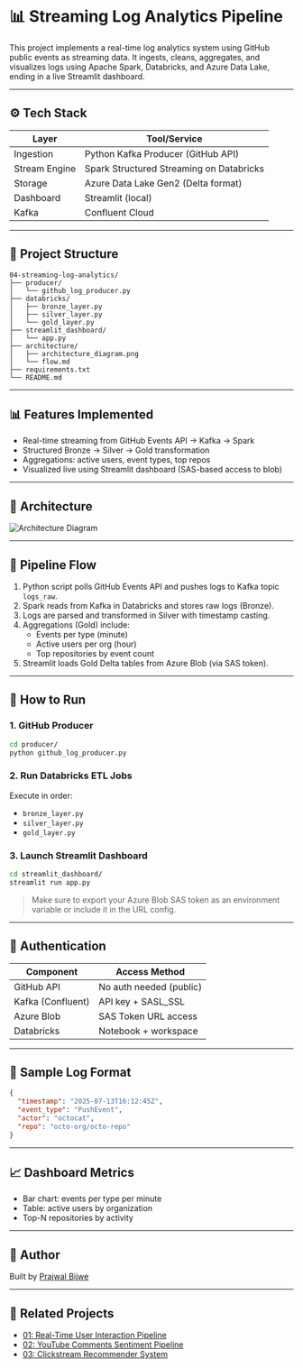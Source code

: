# 📊 Streaming Log Analytics Pipeline

This project implements a real-time log analytics system using GitHub public events as streaming data. It ingests, cleans, aggregates, and visualizes logs using Apache Spark, Databricks, and Azure Data Lake, ending in a live Streamlit dashboard.

---

## ⚙️ Tech Stack

| Layer         | Tool/Service                             |
|---------------|------------------------------------------|
| Ingestion     | Python Kafka Producer (GitHub API)       |
| Stream Engine | Spark Structured Streaming on Databricks |
| Storage       | Azure Data Lake Gen2 (Delta format)      |
| Dashboard     | Streamlit (local)                        |
| Kafka         | Confluent Cloud                          |

---

## 🧱 Project Structure

```
04-streaming-log-analytics/
├── producer/
│   └── github_log_producer.py
├── databricks/
│   ├── bronze_layer.py
│   ├── silver_layer.py
│   └── gold_layer.py
├── streamlit_dashboard/
│   └── app.py
├── architecture/
│   ├── architecture_diagram.png
│   └── flow.md
├── requirements.txt
└── README.md
```

---

## 📊 Features Implemented

- Real-time streaming from GitHub Events API → Kafka → Spark
- Structured Bronze → Silver → Gold transformation
- Aggregations: active users, event types, top repos
- Visualized live using Streamlit dashboard (SAS-based access to blob)

---

## 🧭 Architecture

![Architecture Diagram](architecture/architecture_diagram.png)

---

## 🔄 Pipeline Flow

1. Python script polls GitHub Events API and pushes logs to Kafka topic `logs_raw`.
2. Spark reads from Kafka in Databricks and stores raw logs (Bronze).
3. Logs are parsed and transformed in Silver with timestamp casting.
4. Aggregations (Gold) include:
   - Events per type (minute)
   - Active users per org (hour)
   - Top repositories by event count
5. Streamlit loads Gold Delta tables from Azure Blob (via SAS token).

---

## 🧪 How to Run

### 1. GitHub Producer

```bash
cd producer/
python github_log_producer.py
```

### 2. Run Databricks ETL Jobs

Execute in order:
- `bronze_layer.py`
- `silver_layer.py`
- `gold_layer.py`

### 3. Launch Streamlit Dashboard

```bash
cd streamlit_dashboard/
streamlit run app.py
```

> Make sure to export your Azure Blob SAS token as an environment variable or include it in the URL config.

---

## 🔐 Authentication

| Component     | Access Method         |
|---------------|------------------------|
| GitHub API    | No auth needed (public) |
| Kafka (Confluent) | API key + SASL_SSL   |
| Azure Blob    | SAS Token URL access   |
| Databricks    | Notebook + workspace   |

---

## 📌 Sample Log Format

```json
{
  "timestamp": "2025-07-13T16:12:45Z",
  "event_type": "PushEvent",
  "actor": "octocat",
  "repo": "octo-org/octo-repo"
}
```

---

## 📈 Dashboard Metrics

- Bar chart: events per type per minute
- Table: active users by organization
- Top-N repositories by activity

---

## 👤 Author

Built by [Prajwal Bijwe](https://linkedin.com/in/prajwalbijwe)

---

## 📁 Related Projects

- [01: Real-Time User Interaction Pipeline](../01-user-interaction-pipeline/)
- [02: YouTube Comments Sentiment Pipeline](../02-youtube-sentiment-pipeline/)
- [03: Clickstream Recommender System]([../03-clickstream-recommender/](https://github.com/prajwalbijwe/Data-Engineering-Projects/blob/main/Clickstream%20Recommender%20System/README.md))
